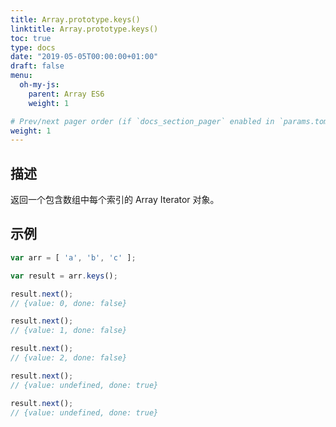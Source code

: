```yaml
---
title: Array.prototype.keys()
linktitle: Array.prototype.keys()
toc: true
type: docs
date: "2019-05-05T00:00:00+01:00"
draft: false
menu:
  oh-my-js:
    parent: Array ES6
    weight: 1

# Prev/next pager order (if `docs_section_pager` enabled in `params.toml`)
weight: 1
---
```


## 描述

返回一个包含数组中每个索引的 Array Iterator 对象。

## 示例

```js
var arr = [ 'a', 'b', 'c' ];

var result = arr.keys();

result.next();
// {value: 0, done: false}

result.next();
// {value: 1, done: false}

result.next();
// {value: 2, done: false}

result.next();
// {value: undefined, done: true}

result.next();
// {value: undefined, done: true}
```
